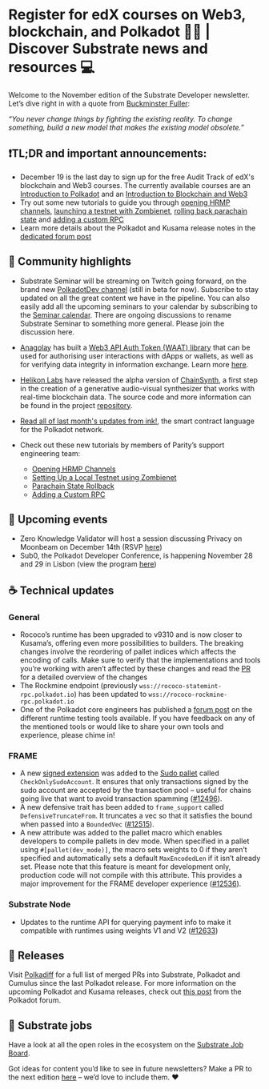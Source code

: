# Register for edX courses on Web3, blockchain, and Polkadot 🧑‍🎓 | Discover Substrate news and resources 💻

Welcome to the November edition of the Substrate Developer newsletter.  Let’s dive right in with a quote from [Buckminster Fuller](https://en.wikipedia.org/wiki/Buckminster_Fuller):

_“You never change things by fighting the existing reality. To change something, build a new model that makes the existing model obsolete.”_

## ❗️TL;DR and important announcements:

* December 19 is the last day to sign up for the free Audit Track of edX's blockchain and Web3 courses. The currently available courses are an [Introduction to Polkadot](https://www.edx.org/course/introduction-to-polkadot) and an [Introduction to Blockchain and Web3](https://www.edx.org/course/introduction-to-blockchain-and-web3) 
* Try out some new tutorials to guide you through [opening HRMP channels](https://hackmd.io/@brunopgalvao/B1PO5yUQo), [launching a testnet with Zombienet](https://hackmd.io/kSFS2ButRESeJ7hu_iKKoA?view), [rolling back parachain state](https://hackmd.io/3BAy3HEzRVO2sBFnUaBVKA) and [adding a custom RPC](https://hackmd.io/JpJCbu0nTa2jym0za1Tggw)
* Learn more details about the Polkadot and Kusama release notes in the [dedicated forum post](https://forum.polkadot.network/t/polkadot-release-analysis/1026/2)

## 🔦 Community highlights

* Substrate Seminar will be streaming on Twitch going forward, on the brand new [PolkadotDev channel](https://www.twitch.tv/polkadotdev) (still in beta for now). Subscribe to stay updated on all the great content we have in the pipeline. You can also easily add all the upcoming seminars to your calendar by subscribing to the [Seminar calendar](https://calendar.google.com/calendar/u/0?cid=Y192cXBsamk3cXY2ajBvcDVrbmdwMGR0cjUzc0Bncm91cC5jYWxlbmRhci5nb29nbGUuY29t).
There are ongoing discussions to rename Substrate Seminar to something more general. Please join the discussion here.

* [Anagolay](https://anagolay.network/) has built a [Web3 API Auth Token (WAAT) library](https://github.com/kelp-hq/oss/tree/22f85a75887ddcf65fe411e008f9bc7ba2d3203f/tools/web3-api-auth-token) that can be used for authorising user interactions with dApps or wallets, as well as for verifying data integrity in information exchange. Learn more [here](https://github.com/kelp-hq/oss/tree/22f85a75887ddcf65fe411e008f9bc7ba2d3203f/tools/web3-api-auth-token#why-we-should-use-waat).

* [Helikon Labs](https://helikon.io) have released the alpha version of [ChainSynth](https://alpha.chainsynth.app), a first step in the creation of a generative audio-visual synthesizer that works with real-time blockchain data. The source code and more information can be found in the project [repository](https://github.com/helikon-labs/chainsynth).

* [Read all of last month's updates from ink!](https://use.ink/monthly-update/2022/10), the smart contract language for the Polkadot network. 

* Check out these new tutorials by members of Parity’s support engineering team:
    - [Opening HRMP Channels](https://hackmd.io/@brunopgalvao/B1PO5yUQo)
    - [Setting Up a Local Testnet using Zombienet](https://hackmd.io/kSFS2ButRESeJ7hu_iKKoA?view)
    - [Parachain State Rollback](https://hackmd.io/3BAy3HEzRVO2sBFnUaBVKA)
    - [Adding a Custom RPC](https://hackmd.io/JpJCbu0nTa2jym0za1Tggw)

## 📆 Upcoming events

* Zero Knowledge Validator will host a session discussing Privacy on Moonbeam on December 14th (RSVP [here](https://hopin.com/events/privacy-on-moonbeam-311978ec-1ac3-4f44-9e57-86c3c3712f3b))
* Sub0, the Polkadot Developer Conference, is happening November 28 and 29 in Lisbon (view the program [here](https://sub0.polkadot.network/program/))
 
## ☕️ Technical updates

### General

* Rococo’s runtime has been upgraded to v9310 and is now closer to Kusama’s, offering even more possibilities to builders. The breaking changes involve the reordering of pallet indices which affects the encoding of calls. Make sure to verify that the implementations and tools you’re working with aren’t affected by these changes and read the [PR](https://github.com/paritytech/polkadot/pull/5617) for a detailed overview of the changes
* The Rockmine endpoint (previously `wss://rococo-statemint-rpc.polkadot.io`) has been updated to `wss://rococo-rockmine-rpc.polkadot.io`
* One of the Polkadot core engineers has published a [forum post](https://forum.polkadot.network/t/testing-complex-frame-pallets-discussion-tools/356/1) on the different runtime testing tools available. If you have feedback on any of the mentioned tools or would like to share your own tools and experience, please chime in!

### FRAME

* A new [signed extension](https://docs.substrate.io/reference/transaction-format/#signed-extensions) was added to the [Sudo pallet](https://paritytech.github.io/substrate/master/pallet_sudo/index.html) called `CheckOnlySudoAccount`. It ensures that only transactions signed by the sudo account are accepted by the transaction pool – useful for chains going live that want to avoid transaction spamming ([#12496](https://github.com/paritytech/substrate/pull/12496)).
* A new defensive trait has been added to `frame_support` called `DefensiveTruncateFrom`. It truncates a vec so that it satisfies the bound when passed into a `BoundedVec` ([#12515](https://github.com/paritytech/substrate/pull/12515)).
* A new attribute was added to the pallet macro which enables developers to compile pallets in dev mode. When specified in a pallet using `#[pallet(dev_mode)]`, the macro sets weights to 0 if they aren’t specified and automatically sets a default `MaxEncodedLen` if it isn’t already set. Please note that this feature is meant for development only, production code will not compile with this attribute. This provides a major improvement for the FRAME developer experience ([#12536](https://github.com/paritytech/substrate/pull/12536)).

### Substrate Node

* Updates to the runtime API for querying payment info to make it compatible with runtimes using weights V1 and V2 ([#12633](https://github.com/paritytech/substrate/pull/12633))

## 👀 Releases

Visit [Polkadiff](https://polkadiff.parity.io/) for a full list of merged PRs into Substrate, Polkadot and Cumulus since the last Polkadot release. For more information on the upcoming Polkadot and Kusama releases, check out [this post](https://forum.polkadot.network/t/polkadot-release-analysis/1026/2) from the Polkadot forum.
 
## 📰 Substrate jobs

Have a look at all the open roles in the ecosystem on the [Substrate Job Board](https://careers.substrate.io/jobs).

Got ideas for content you’d like to see in future newsletters? Make a PR to the next edition [here](https://github.com/substrate-developer-hub/newsletter/pulls) – we’d love to include them. ❤️